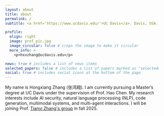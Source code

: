 ```yaml
---
layout: about
title: about
permalink: /
subtitle: <a href='https://www.ucdavis.edu/'>UC Davis</a>. Davis, USA.

profile:
  align: right
  image: prof_pic.jpg
  image_circular: false # crops the image to make it circular
  more_info: >
    <p>hxxzhang@ucdavis.edu</p>

news: true # includes a list of news items
selected_papers: false # includes a list of papers marked as "selected={true}"
social: true # includes social icons at the bottom of the page
---
```


My name is Hongxiang Zhang (张鸿翔). I am currently pursuing a Master’s degree at UC Davis under the supervision of Prof. Hao Chen. My research interests include AI security, natural language processing (NLP), code generation, multimodal systems, and multi-agent interactions. I will be joining Prof. [Tianyi Zhang's group](https://tianyi-zhang.github.io/) in fall 2025.
